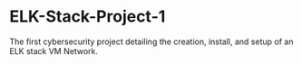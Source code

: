 # ELK-Stack-Project-1
The first cybersecurity project detailing the creation, install, and setup of an ELK stack VM Network.
